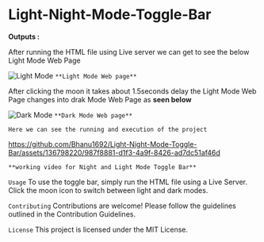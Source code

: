 # Light-Night-Mode-Toggle-Bar
**Outputs :**

After running the HTML file using Live server we can get to see the below Light Mode Web Page

![Light Mode](https://github.com/Bhanu1692/Light-Night-Mode-Toggle-Bar/assets/136798220/2196c870-deeb-4387-9e34-c7beb5ce4af0)
`**Light Mode Web page**`

After clicking the moon it takes about 1.5seconds delay the Light Mode Web Page changes into drak Mode Web Page as **seen below**

![Dark Mode ](https://github.com/Bhanu1692/Light-Night-Mode-Toggle-Bar/assets/136798220/4afb200b-e630-45af-9758-17ca81fef040)
`**Dark Mode Web page**`

`Here we can see the running and execution of the project`

https://github.com/Bhanu1692/Light-Night-Mode-Toggle-Bar/assets/136798220/987f8881-d1f3-4a9f-8426-ad7dc51af46d

`**working video for Night and Light Mode Toggle Bar**`

`Usage`
To use the toggle bar, simply run the HTML file using a Live Server. Click the moon icon to switch between light and dark modes.

`Contributing`
Contributions are welcome! Please follow the guidelines outlined in the Contribution Guidelines.

`License`
This project is licensed under the MIT License.
